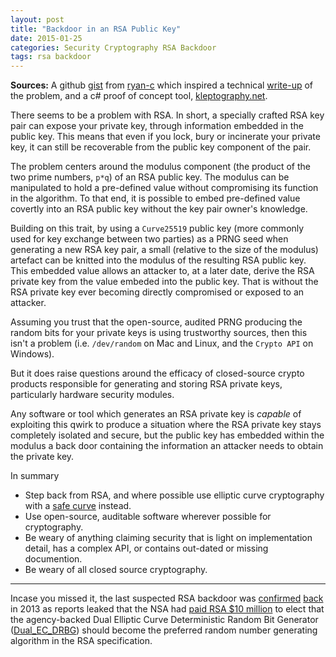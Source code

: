 ```yaml
---
layout: post
title: "Backdoor in an RSA Public Key"
date: 2015-01-25
categories: Security Cryptography RSA Backdoor
tags: rsa backdoor
---
```


**Sources:** A github [gist][gist] from [ryan-c][ryan-c] which inspired a technical [write-up][write-up] of the problem, and a c# proof of concept tool, [kleptography.net][kleptography.net].

There seems to be a problem with RSA. In short, a specially crafted RSA key pair can expose your private key, through information embedded in the public key. This means that even if you lock, bury or incinerate your private key, it can still be recoverable from the public key component of the pair.

The problem centers around the modulus component (the product of the two prime numbers, `p*q`) of an RSA public key. The modulus can be manipulated to hold a pre-defined value without compromising its function in the algorithm. To that end, it is possible to embed pre-defined value covertly into an RSA public key without the key pair owner's knowledge.

Building on this trait, by using a `Curve25519` public key (more commonly used for key exchange between two parties) as a PRNG seed when generating a new RSA key pair, a small (relative to the size of the modulus) artefact can be knitted into the modulus of the resulting RSA public key. This embedded value allows an attacker to, at a later date, derive the RSA private key from the value embeded into the public key. That is without the RSA private key ever becoming directly compromised or exposed to an attacker.

Assuming you trust that the open-source, audited PRNG producing the random bits for your private keys is using trustworthy sources, then this isn't a problem (i.e. `/dev/random` on Mac and Linux, and the `Crypto API` on Windows).

But it does raise questions around the efficacy of closed-source crypto products responsible for generating and storing RSA private keys, particularly hardware security modules.

Any software or tool which generates an RSA private key is _capable_ of exploiting this qwirk to produce a situation where the RSA private key stays completely isolated and secure, but the public key has embedded within the modulus a back door containing the information an attacker needs to obtain the private key.

<!--excerpt-->

In summary

* Step back from RSA, and where possible use elliptic curve cryptography with a [safe curve][safecurves] instead.
* Use open-source, auditable software wherever possible for cryptography.
* Be weary of anything claiming security that is light on implementation detail, has a complex API, or contains out-dated or missing documention.
* Be weary of all closed source cryptography.

---

Incase you missed it, the last suspected RSA backdoor was [confirmed][schneier] [back][reddit] in 2013 as reports leaked that the NSA had [paid RSA $10 million][nsa_paid_rsa] to elect that the agency-backed Dual Elliptic Curve Deterministic Random Bit Generator ([Dual_EC_DRBG][Dual_EC_DRBG]) should become the preferred random number generating algorithm in the RSA specification.

[gist]: https://gist.github.com/ryancdotorg/9bd3873e488740f86ebb
[ryan-c]: https://github.com/ryancdotorg
[kleptography.net]: https://github.com/scratch-net/Kleptography.net
[write-up]: http://kukuruku.co/hub/infosec/backdoor-in-a-public-rsa-key
[schneier]: https://www.schneier.com/blog/archives/2013/09/the_nsa_is_brea.html
[reddit]: http://www.reddit.com/r/netsec/comments/1lu6o2/the_nsa_is_breaking_most_encryption_on_the/
[nsa_paid_rsa]: http://www.theregister.co.uk/2013/12/21/nsa_paid_rsa_10_million/
[Dual_EC_DRBG]: http://en.wikipedia.org/wiki/Dual_EC_DRBG
[safecurves]: http://safecurves.cr.yp.to